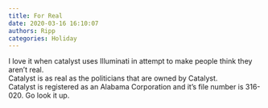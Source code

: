 ```yaml
---
title: For Real
date: 2020-03-16 16:10:07
authors: Ripp
categories: Holiday
---
```


 I love it when catalyst uses Illuminati in attempt to make people think they aren’t real.   
Catalyst is as real as the politicians that are owned by Catalyst.   
Catalyst is registered as an Alabama Corporation and it’s file number is 316-020.  Go look it up.